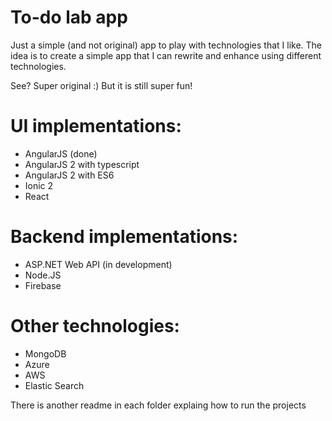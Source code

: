 # To-do lab app

Just a simple (and not original) app to play with technologies that I like.
The idea is to create a simple app that I can rewrite and enhance using different technologies.

See? Super original :) But it is still super fun!

# UI implementations:
- AngularJS (done)
- AngularJS 2 with typescript
- AngularJS 2 with ES6
- Ionic 2
- React

# Backend implementations:
- ASP.NET Web API (in development)
- Node.JS
- Firebase

# Other technologies:
- MongoDB
- Azure
- AWS
- Elastic Search

There is another readme in each folder explaing how to run the projects